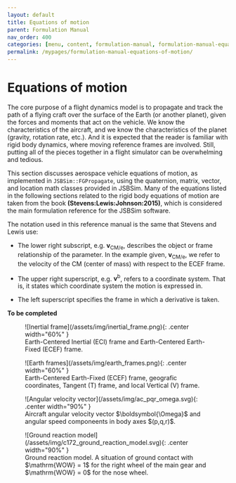 ```yaml
---
layout: default
title: Equations of motion
parent: Formulation Manual
nav_order: 400
categories: [menu, content, formulation-manual, formulation-manual-equations-of-motion]
permalink: /mypages/formulation-manual-equations-of-motion/
---
```


# Equations of motion

The core purpose of a flight dynamics model is to propagate and track the path of a flying craft over the surface of the Earth (or another planet), given the forces and moments that act on the vehicle. We know the characteristics of the aircraft, and we know the characteristics of the planet (gravity, rotation rate, etc.). And it is expected that the reader is familiar with rigid body dynamics, where moving reference frames are involved. Still, putting all of the pieces together in a flight
simulator can be overwhelming and tedious.

This section discusses aerospace vehicle equations of motion, as implemented in `JSBSim::FGPropagate`, using the quaternion, matrix, vector, and location math classes provided in JSBSim. Many of the equations listed in the following sections related to the rigid body equations of motion are taken from the book **(Stevens:Lewis:Johnson:2015)**, which is considered the main formulation reference for the JSBSim software.

The notation used in this reference manual is the same that Stevens and Lewis use:

- The lower right subscript, e.g. $\boldsymbol{v}_\mathrm{CM/e}$, describes the object or frame relationship of the parameter.
  In the example given, $\boldsymbol{v}_\mathrm{CM/e}$, we refer to the velocity of the CM (center of mass) with respect to the ECEF frame.

- The upper right superscript, e.g. $\boldsymbol{v}^\mathrm{b}$, refers to a coordinate system.
  That is, it states which coordinate system the motion is expressed in.

- The left superscript specifies the frame in which a derivative is taken.

**To be completed**

<figure markdown>
  ![Inertial frame](/assets/img/inertial_frame.png){: .center width="60%" }
  <figcaption>
    Earth-Centered Inertial (ECI) frame and Earth-Centered Earth-Fixed (ECEF) frame.
  </figcaption>
</figure>

<figure markdown>
  ![Earth frames](/assets/img/earth_frames.png){: .center width="60%" }
  <figcaption>
    Earth-Centered Earth-Fixed (ECEF) frame, geografic coordinates, Tangent (T) frame, and local Vertical (V) frame.
  </figcaption>
</figure>

<figure markdown>
  ![Angular velocity vector](/assets/img/ac_pqr_omega.svg){: .center width="90%" }
  <figcaption markdown>
    Aircraft angular velocity vector $\boldsymbol{\Omega}$ and angular speed componeents in body axes $(p,q,r)$.
  </figcaption>
</figure>

<figure markdown>
  ![Ground reaction model](/assets/img/c172_ground_reaction_model.svg){: .center width="90%" }
  <figcaption markdown>
    Ground reaction model. A situation of ground contact with $\mathrm{WOW} = 1$ for the right wheel of the main gear and $\mathrm{WOW} = 0$ for the nose wheel.
  </figcaption>
</figure>

